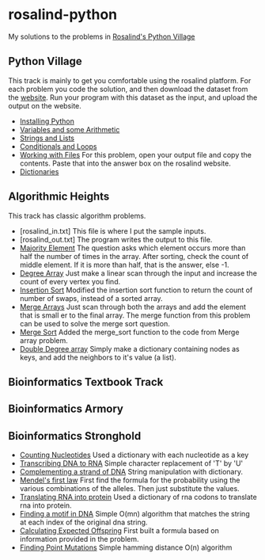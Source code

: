 # rosalind-python
My solutions to the problems in [Rosalind's Python Village](http://rosalind.info)


## Python Village

This track is mainly to get you comfortable using the rosalind platform. For each problem you code the
solution, and then download the dataset from the [website](http://rosalind.info). Run your program with
this dataset as the input, and upload the output on the website.

- [Installing Python](http://rosalind.info/problems/ini1/)
- [Variables and some Arithmetic](http://rosalind.info/problems/ini2/)
- [Strings and Lists](http://rosalind.info/problems/ini3/)
- [Conditionals and Loops](http://rosalind.info/problems/ini4/)
- [Working with Files](http://rosalind.info/problems/ini5/) For this problem, open your output file and copy the contents. Paste that into the answer box on the rosalind website.
- [Dictionaries](http://rosalind.info/problems/ini6/)


## Algorithmic Heights
This track has classic algorithm problems.
- [rosalind_in.txt] This file is where I put the sample inputs.
- [rosalind_out.txt] The program writes the output to this file.
- [Majority Element](http://rosalind.info/problems/list-view/?location=algorithmic-heights) The question asks which element occurs more than half the number of times in the array. After sorting, check the count of middle element. If it is more than half, that is the answer, else -1.
- [Degree Array](http://rosalind.info/problems/deg/) Just make a linear scan through the input and increase the count of every vertex you find.
- [Insertion Sort](http://rosalind.info/problems/ins/) Modified the insertion sort function to return the count of number of swaps, instead of a sorted array.
- [Merge Arrays](http://rosalind.info/problems/mer/) Just scan through both the arrays and add the element that is small er to the final array. The merge function from this problem can be used to solve the merge sort question.
- [Merge Sort](http://rosalind.info/problems/ms/) Added the merge_sort function to the code from Merge array problem.
- [Double Degree array](http://rosalind.info/problems/ddeg/) Simply make a dictionary containing nodes as keys, and add the neighbors to it's value (a list).
## Bioinformatics Textbook Track


## Bioinformatics Armory


## Bioinformatics Stronghold
- [Counting Nucleotides](http://rosalind.info/problems/dna/) Used a dictionary with each nucleotide as a key
- [Transcribing DNA to RNA](http://rosalind.info/problems/rna/) Simple character replacement of 'T' by 'U'
- [Complementing a strand of DNA](http://rosalind.info/problems/revc/) String manipulation with dictionary.
- [Mendel's first law](http://rosalind.info/problems/iprb/) First find the formula for the probability using the various combinations of the alleles. Then just substitute the values.
- [Translating RNA into protein](http://rosalind.info/problems/prot/) Used a dictionary of rna codons to translate rna into protein.
- [Finding a motif in DNA](http://rosalind.info/problems/subs/) Simple O(mn) algorithm that matches the string at each index of the original dna string.
- [Calculating Expected Offspring](http://rosalind.info/problems/iev/) First built a formula based on information provided in the problem.
- [Finding Point Mutations](http://rosalind.info/problems/hamm/) Simple hamming distance O(n) algorithm
  
 
